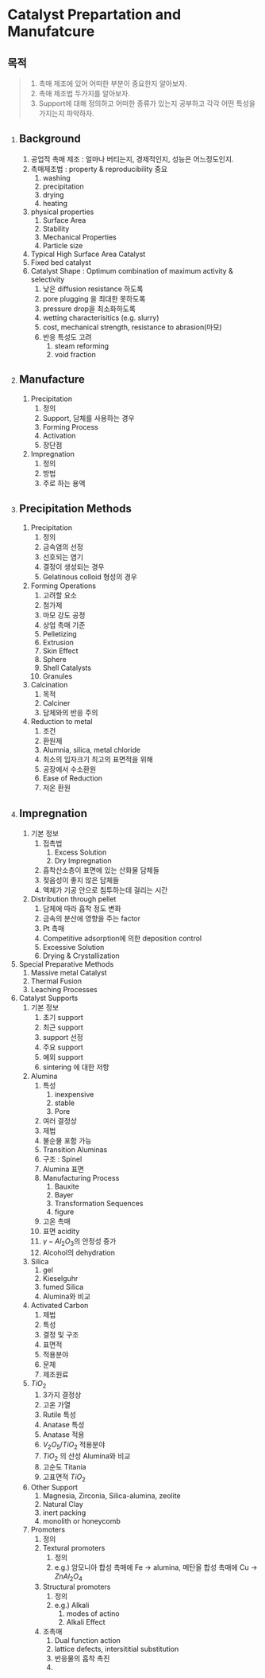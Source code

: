 # Catalyst Prepartation and Manufatcure

## 목적

> 1. 촉매 제조에 있어 어떠한 부분이 중요한지 알아보자.
> 2. 촉매 제조법 두가지를 알아보자.
> 3. Support에 대해 정의하고 어떠한 종류가 있는지 공부하고 각각 어떤 특성을 가지는지 파악하자.

1. ## Background
   1. 공업적 촉매 제조 : 얼마나 버티는지, 경제적인지, 성능은 어느정도인지.
   2. 촉매제조법 : property & reproducibility 중요
      1. washing
      2. precipitation
      3. drying
      4. heating
   3. physical properties
      1. Surface Area
      2. Stability
      3. Mechanical Properties
      4. Particle size
   4. Typical High Surface Area Catalyst
   5. Fixed bed catalyst
   6. Catalyst Shape : Optimum combination of maximum activity & selectivity
      1. 낮은 diffusion resistance 하도록
      2. pore plugging 을 최대한 못하도록
      3. pressure drop을 최소화하도록
      4. wetting characterisitics (e.g. slurry)
      5. cost, mechanical strength, resistance to abrasion(마모)
      6. 반응 특성도 고려
         1. steam reforming
         2. void fraction
2. ## Manufacture
   1. Precipitation
      1. 정의
      2. Support, 담체를 사용하는 경우
      3. Forming Process
      4. Activation
      5. 장단점
   2. Impregnation
      1. 정의
      2. 방법
      3. 주로 하는 용액
3. ## Precipitation Methods
   1. Precipitation
      1. 정의
      2. 금속염의 선정
      3. 선호되는 염기
      4. 결정이 생성되는 경우
      5. Gelatinous colloid 형성의 경우
   2. Forming Operations
      1. 고려할 요소
      2. 첨가제
      3. 마모 강도 공정
      4. 상업 촉매 기준
      5. Pelletizing
      6. Extrusion
      7. Skin Effect
      8. Sphere
      9. Shell Catalysts
      10. Granules
   3. Calcination
      1. 목적
      2. Calciner
      3. 담체와의 반응 주의
   4. Reduction to metal
      1. 조건
      2. 환원제
      3. Alumnia, silica, metal chloride
      4. 최소의 입자크기 최고의 표면적을 위해
      5. 공장에서 수소환원
      6. Ease of Reduction
      7. 저온 환원
4. ## Impregnation
   1. 기본 정보
      1. 접촉법
         1. Excess Solution
         2. Dry Impregnation
      2. 흡착산소층이 표면에 있는 산화물 담체들
      3. 젖음성이 좋지 않은 담체들
      4. 액체가 기공 안으로 침투하는데 걸리는 시간
   2. Distribution through pellet
      1. 담체에 따라 흡착 정도 변화
      2. 금속의 분산에 영향을 주는 factor
      3. Pt 촉매
      4. Competitive adsorption에 의한 deposition control
      5. Excessive Solution
      6. Drying & Crystallization
5. Special Preparative Methods
   1. Massive metal Catalyst
   2. Thermal Fusion
   3. Leaching Processes
6. Catalyst Supports
   1. 기본 정보
      1. 초기 support
      2. 최근 support
      3. support 선정
      4. 주요 support
      5. 예외 support
      6. sintering 에 대한 저항
   2. Alumina
      1. 특성
         1. inexpensive
         2. stable
         3. Pore
      2. 여러 결정상
      3. 제법
      4. 불순물 포함 가능
      5. Transition Aluminas
      6. 구조 : Spinel
      7. Alumina 표면
      8. Manufacturing Process
         1. Bauxite
         2. Bayer
         3. Transformation Sequences
         4. figure
      9. 고온 촉매
      10. 표면 acidity
      11. $\gamma-Al_2O_3$의 안정성 증가
      12. Alcohol의 dehydration
   3. Silica
      1. gel
      2. Kieselguhr
      3. fumed Silica
      4. Alumina와 비교
   4. Activated Carbon
      1. 제법
      2. 특성
      3. 결정 및 구조
      4. 표면적
      5. 적용분야
      6. 문제
      7. 제조원료
   5. $TiO_2$
      1. 3가지 결정상
      2. 고온 가열
      3. Rutile 특성
      4. Anatase 특성
      5. Anatase 적용
      6. $V_2O_5/TiO_2$ 적용분야
      7. $TiO_2$ 의 산성 Alumina와 비교
      8. 고순도 Titania
      9. 고표면적 $TiO_2$
   6.  Other Support
       1.  Magnesia, Zirconia, Silica-alumina, zeolite
       2.  Natural Clay
       3.  inert packing
       4.  monolith or honeycomb
   7.  Promoters
       1.  정의
       2.  Textural promoters
           1.  정의
           2.  e.g.) 암모니아 합성 촉매에 Fe -> alumina, 메탄올 합성 촉매에 Cu -> $ZnAl_2O_4$
       3.  Structural promoters
           1.  정의
           2.  e.g.) Alkali
               1.  modes of actino
               2.  Alkali Effect
       4.  조촉매
           1.  Dual function action
           2.  lattice defects, intersititial substitution
           3.  반응물의 흡착 촉진
           4.  